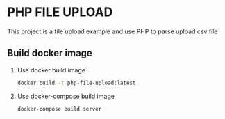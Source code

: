 # PHP FILE UPLOAD

This project is a file upload example and use PHP to parse upload csv file

## Build docker image

1. Use docker build image

    ``` bash
    docker build -t php-file-upload:latest
    ```

2. Use docker-compose build image

    ``` bash
    docker-compose build server
    ```
